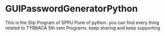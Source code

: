 # GUIPasswordGeneratorPython

This is the Slip Program of SPPU Pune of python.
you can find every thing related to TYBBACA 5th sem Programs.
keep sharing and keep supporting
